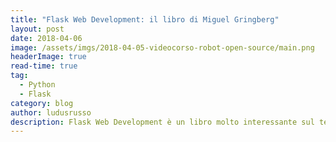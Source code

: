 ```yaml
---
title: "Flask Web Development: il libro di Miguel Gringberg"
layout: post
date: 2018-04-06
image: /assets/imgs/2018-04-05-videocorso-robot-open-source/main.png
headerImage: true
read-time: true
tag:
  - Python
  - Flask
category: blog
author: ludusrusso
description: Flask Web Development è un libro molto interessante sul tema Flask scritto da Miguel Gringberg, uno sviluppatore 
---
```

